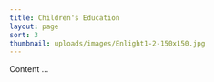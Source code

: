 ```yaml
---
title: Children's Education
layout: page
sort: 3
thumbnail: uploads/images/Enlight1-2-150x150.jpg
---
```


Content ...